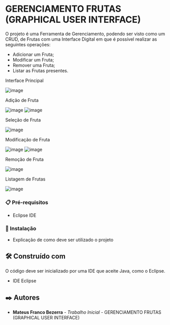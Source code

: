 # GERENCIAMENTO FRUTAS (GRAPHICAL USER INTERFACE)

O projeto é uma Ferramenta de Gerenciamento, podendo ser visto como um CRUD, de Frutas com uma Interface Digital em que é possível realizar as seguintes operações:

- Adicionar um Fruta;
- Modificar um Fruta;
- Remover uma Fruta;
- Listar as Frutas presentes.
  
Interface Principal

![image](https://github.com/user-attachments/assets/a7e7a28a-8a2d-4b82-80ee-8a38f77c7aaf)

Adição de Fruta

![image](https://github.com/user-attachments/assets/e1067110-eb99-476c-81c3-ec4a163352d0)
![image](https://github.com/user-attachments/assets/78312550-55d0-42a4-b67d-1119b38f241d)

Seleção de Fruta

![image](https://github.com/user-attachments/assets/2862ac46-9b8c-484d-9b10-4b6a7f9b0c10)

Modificação de Fruta

![image](https://github.com/user-attachments/assets/a5f20495-7291-47b4-8add-5136939070da)
![image](https://github.com/user-attachments/assets/5d98e6e8-c481-4f20-9ccd-90ae48e44538)

Remoção de Fruta

![image](https://github.com/user-attachments/assets/b71a1db8-6a4e-4173-a121-7dbcc8afd226)

Listagem de Frutas

![image](https://github.com/user-attachments/assets/df978d56-bee4-477b-9941-b8bc95a4c996)

### 📋 Pré-requisitos

- Eclipse IDE
  
### 🔧 Instalação

* Explicação de como deve ser utilizado o projeto

## 🛠️ Construído com

O código deve ser inicializado por uma IDE que aceite Java, como o Eclipse.

* IDE Eclipse

## ✒️ Autores

* **Mateus Franco Bezerra** - *Trabalho Inicial* - GERENCIAMENTO FRUTAS (GRAPHICAL USER INTERFACE)
